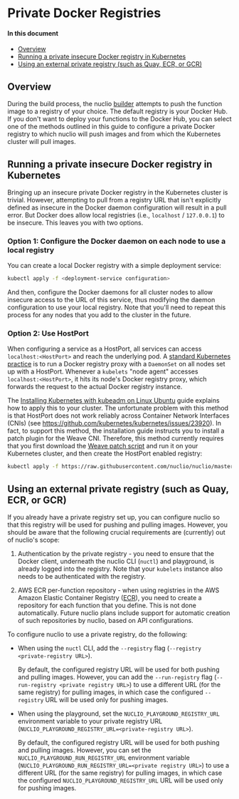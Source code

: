 # Private Docker Registries

#### In this document

- [Overview](#overview)
- [Running a private insecure Docker registry in Kubernetes](#running-a-private-insecure-docker-registry-in-kubernetes)
- [Using an external private registry (such as Quay, ECR, or GCR)](#using-an-external-private-registry-such-as-quay-ecr-or-gcr)

## Overview

During the build process, the nuclio [builder](README.md/#builder) attempts to push the function image to a registry of your choice. The default registry is your Docker Hub. If you don't want to deploy your functions to the Docker Hub, you can select one of the methods outlined in this guide to configure a private Docker registry to which nuclio will push images and from which the Kubernetes cluster will pull images.

## Running a private insecure Docker registry in Kubernetes

Bringing up an insecure private Docker registry in the Kubernetes cluster is trivial. However, attempting to pull from a registry URL that isn't explicitly defined as insecure in the Docker daemon configuration will result in a pull error. But Docker does allow local registries (i.e., `localhost` / `127.0.0.1`) to be insecure. This leaves you with two options.

### Option 1: Configure the Docker daemon on each node to use a local registry

You can create a local Docker registry with a simple deployment service:

```sh
kubectl apply -f <deployment-service configuration>
```

And then, configure the Docker daemons for all cluster nodes to allow insecure access to the URL of this service, thus modifying the daemon configuration to use your local registry. Note that you'll need to repeat this process for any nodes that you add to the cluster in the future.

### Option 2: Use HostPort

When configuring a service as a HostPort, all services can access `localhost:<HostPort>` and reach the underlying pod. A [standard Kubernetes practice](https://github.com/kubernetes/kubernetes/tree/master/cluster/addons/registry) is to run a Docker registry proxy with a `DaemonSet` on all nodes set up with a HostPort. Whenever a `kubelets` "node agent" accesses `localhost:<HostPort>`, it hits its node's Docker registry proxy, which forwards the request to the actual Docker registry instance. 

The [Installing Kubernetes with kubeadm on Linux Ubuntu](/docs/setup/k8s/install/linux.md) guide explains how to apply this to your cluster. The unfortunate problem with this method is that HostPort does not work reliably across Container Network Interfaces (CNIs) (see https://github.com/kubernetes/kubernetes/issues/23920). In fact, to support this method, the installation guide instructs you to install a patch plugin for the Weave CNI. Therefore, this method currently requires that you first download the [Weave patch script](https://github.com/nuclio/nuclio/blob/master/hack/k8s/scripts/install_cni_plugins) and run it on your Kubernetes cluster, and then create the HostPort enabled registry:

```sh
kubectl apply -f https://raw.githubusercontent.com/nuclio/nuclio/master/hack/k8s/resources/registry.yaml
```

## Using an external private registry (such as Quay, ECR, or GCR)

If you already have a private registry set up, you can configure nuclio so that this registry will be used for pushing and pulling images. However, you should be aware that the following crucial requirements are (currently) out of nuclio's scope:

1.  Authentication by the private registry - you need to ensure that the Docker client, underneath the nuclio CLI (`nuctl`) and playground, is already logged into the registry. Note that your `kubelets` instance also needs to be authenticated with the registry.

2.  AWS ECR per-function repository - when using registries in the AWS Amazon Elastic Container Registry ([ECR](https://aws.amazon.com/ecr/)), you need to create a repository for each function that you define. This is not done automatically. Future nuclio plans include support for automatic creation of such repositories by nuclio, based on API configurations.

To configure nuclio to use a private registry, do the following:

- When using the `nuctl` CLI, add the `--registry` flag (`--registry <private-registry URL>`).

    By default, the configured registry URL will be used for both pushing and pulling images. However, you can add the `--run-registry` flag (`--run-registry <private registry URL>`) to use a different URL (for the same registry) for pulling images, in which case the configured `--registry` URL will be used only for pushing images.

- When using the playground, set the `NUCLIO_PLAYGROUND_REGISTRY_URL` environment variable to your private registry URL (`NUCLIO_PLAYGROUND_REGISTRY_URL=<private-registry URL>`).

    By default, the configured registry URL will be used for both pushing and pulling images. However, you can set the `NUCLIO_PLAYGROUND_RUN_REGISTRY_URL` environment variable (`NUCLIO_PLAYGROUND_RUN_REGISTRY_URL=<private registry URL>`) to use a different URL (for the same registry) for pulling images, in which case the configured `NUCLIO_PLAYGROUND_REGISTRY_URL` URL will be used only for pushing images.

